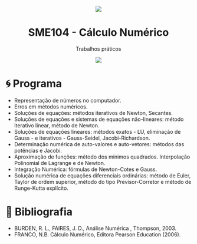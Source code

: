 <p align="center">
  <img src="https://media.giphy.com/media/CfRttJ67o5H3y/giphy.gif"/>
  <h1 align="center"> SME104 - Cálculo Numérico  </h1>
  <p align="center"> Trabalhos práticos </p>
</p>

<p align="center">
  <img src="https://forthebadge.com/images/badges/made-with-c.svg"/>
</p>

# :cyclone: Programa

* Representação de números no computador. 
* Erros em métodos numéricos. 
* Soluções de equações: métodos iterativos de Newton, Secantes. 
* Soluções de equações e sistemas de equações não-lineares: método iterativo linear, método de Newton. 
* Soluções de equações lineares: métodos exatos - LU, eliminação de Gauss - e iterativos - Gauss-Seidel, Jacobi-Richardson. 
* Determinação numérica de auto-valores e auto-vetores: métodos das potências e Jacobi. 
* Aproximação de funções: método dos mínimos quadrados. Interpolação Polinomial de Lagrange e de Newton. 
* Integração Numérica: fórmulas de Newton-Cotes e Gauss. 
* Solução numérica de equações diferenciais ordinárias: método de Euler, Taylor de ordem superior, método do tipo Previsor-Corretor e método de Runge-Kutta explícito.
 

# :closed_book: Bibliografia
* BURDEN, R. L., FAIRES, J. D., Análise Numérica , Thompson,  2003.
* FRANCO, N.B. Cálculo Numérico, Editora Pearson Education (2006).
